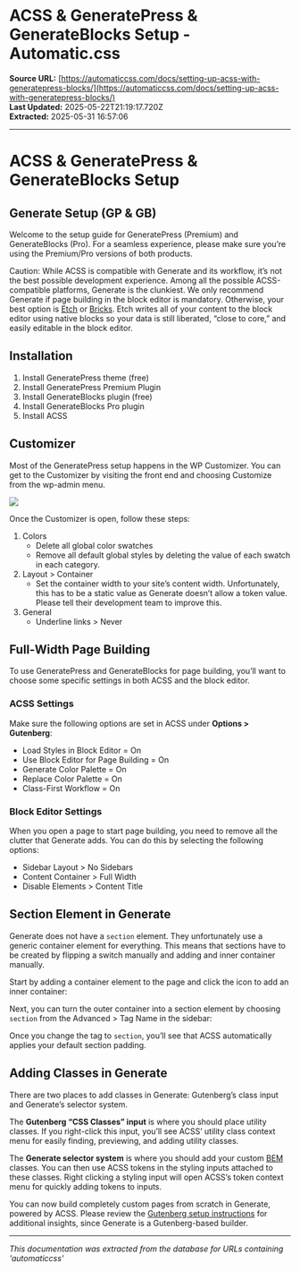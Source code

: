 # ACSS & GeneratePress & GenerateBlocks Setup - Automatic.css

**Source URL:** [https://automaticcss.com/docs/setting-up-acss-with-generatepress-blocks/](https://automaticcss.com/docs/setting-up-acss-with-generatepress-blocks/)  
**Last Updated:** 2025-05-22T21:19:17.720Z  
**Extracted:** 2025-05-31 16:57:06

---

# ACSS & GeneratePress & GenerateBlocks Setup

## Generate Setup (GP & GB)

Welcome to the setup guide for GeneratePress (Premium) and GenerateBlocks (Pro). For a seamless experience, please make sure you’re using the Premium/Pro versions of both products.

Caution: While ACSS is compatible with Generate and its workflow, it’s not the best possible development experience. Among all the possible ACSS-compatible platforms, Generate is the clunkiest. We only recommend Generate if page building in the block editor is mandatory. Otherwise, your best option is [Etch](http://etchwp.com/) or [Bricks](http://bricksbuilder.io/). Etch writes all of your content to the block editor using native blocks so your data is still liberated, “close to core,” and easily editable in the block editor.

## Installation

1.  Install GeneratePress theme (free)
2.  Install GeneratePress Premium Plugin
3.  Install GenerateBlocks plugin (free)
4.  Install GenerateBlocks Pro plugin
5.  Install ACSS

## Customizer

Most of the GeneratePress setup happens in the WP Customizer. You can get to the Customizer by visiting the front end and choosing Customize from the wp-admin menu.

![](https://automaticcss.com/wp-content/uploads/CleanShot-2025-01-15-at-09.25.35@2x-1024x576.jpg)

Once the Customizer is open, follow these steps:

1.  Colors
    *   Delete all global color swatches
    *   Remove all default global styles by deleting the value of each swatch in each category.
2.  Layout > Container
    *   Set the container width to your site’s content width. Unfortunately, this has to be a static value as Generate doesn’t allow a token value. Please tell their development team to improve this.
3.  General
    *   Underline links > Never

## Full-Width Page Building

To use GeneratePress and GenerateBlocks for page building, you’ll want to choose some specific settings in both ACSS and the block editor.

### ACSS Settings

Make sure the following options are set in ACSS under **Options > Gutenberg**:

*   Load Styles in Block Editor = On
*   Use Block Editor for Page Building = On
*   Generate Color Palette = On
*   Replace Color Palette = On
*   Class-First Workflow = On

### Block Editor Settings

When you open a page to start page building, you need to remove all the clutter that Generate adds. You can do this by selecting the following options:

*   Sidebar Layout > No Sidebars
*   Content Container > Full Width
*   Disable Elements > Content Title

## Section Element in Generate

Generate does not have a `section` element. They unfortunately use a generic container element for everything. This means that sections have to be created by flipping a switch manually and adding and inner container manually.

Start by adding a container element to the page and click the icon to add an inner container:

Next, you can turn the outer container into a section element by choosing `section` from the Advanced > Tag Name in the sidebar:

Once you change the tag to `section`, you’ll see that ACSS automatically applies your default section padding.

## Adding Classes in Generate

There are two places to add classes in Generate: Gutenberg’s class input and Generate’s selector system.

The **Gutenberg “CSS Classes” input** is where you should place utility classes. If you right-click this input, you’ll see ACSS’ utility class context menu for easily finding, previewing, and adding utility classes.

The **Generate selector system** is where you should add your custom [BEM](https://youtu.be/tha_ynmZRaA?si=No2WYC7ZLtWC4n56) classes. You can then use ACSS tokens in the styling inputs attached to these classes. Right clicking a styling input will open ACSS’s token context menu for quickly adding tokens to inputs.

You can now build completely custom pages from scratch in Generate, powered by ACSS. Please review the [Gutenberg setup instructions](https://automaticcss.com/docs/gutenberg-setup/) for additional insights, since Generate is a Gutenberg-based builder.

---

*This documentation was extracted from the database for URLs containing 'automaticcss'*
